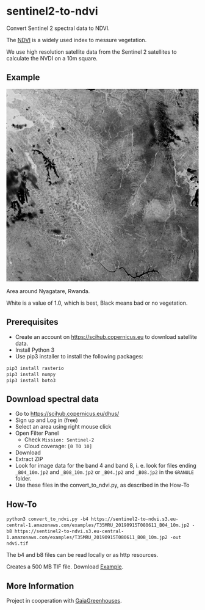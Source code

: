 # sentinel2-to-ndvi

Convert Sentinel 2 spectral data to NDVI.

The [NDVI](https://en.wikipedia.org/wiki/Normalized_difference_vegetation_index) is a widely used index to messure vegetation.

We use high resolution satellite data from the Sentinel 2 satellites to calculate the NVDI on a 10m square.

## Example
![NVDI](examples/T35MRU_20190915T080611_ndvi.jpg)

Area around Nyagatare, Rwanda.

White is a value of 1.0, which is best, Black means bad or no vegetation.


## Prerequisites

- Create an account on https://scihub.copernicus.eu to download satellite data.
- Install Python 3
- Use pip3 installer to install the following packages:
```
pip3 install rasterio
pip3 install numpy
pip3 install boto3
```

## Download spectral data
- Go to https://scihub.copernicus.eu/dhus/
- Sign up and Log in (free)
- Select an area using right mouse click
- Open Filter Panel
  - Check `Mission: Sentinel-2`
  - Cloud coverage: `[0 TO 10]`
- Download
- Extract ZIP
- Look for image data for the band 4 and band 8, i. e. look for files ending `_B04_10m.jp2` and `_B08_10m.jp2` or `_B04.jp2` and `_B08.jp2` in the `GRANULE` folder.
- Use these files in the convert_to_ndvi.py, as described in the How-To

## How-To

```
python3 convert_to_ndvi.py -b4 https://sentinel2-to-ndvi.s3.eu-central-1.amazonaws.com/examples/T35MRU_20190915T080611_B04_10m.jp2 -b8 https://sentinel2-to-ndvi.s3.eu-central-1.amazonaws.com/examples/T35MRU_20190915T080611_B08_10m.jp2 -out ndvi.tif 
```

The b4 and b8 files can be read locally or as http resources.

Creates a 500 MB TIF file. Download [Example](https://sentinel2-to-ndvi.s3.eu-central-1.amazonaws.com/examples/T35MRU_20190915T080611_ndvi.tif).


## More Information

Project in cooperation with [GaiaGreenhouses](https://www.facebook.com/GaiaGreenhouses/).


